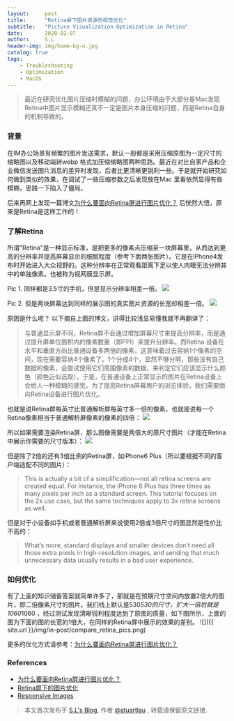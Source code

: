 ```yaml
---
layout:     post
title:      "Retina屏下图片资源的视觉优化"
subtitle:   "Picture Visualization Optimization in Retina"
date:       2020-02-07
author:     S.L
header-img: img/home-bg-o.jpg
catalog: true
tags:
    - Troubleshooting
    - Optimization
    - MacOS
---
```

    
> 最近在研究优化图片压缩时模糊的问题，办公环境由于大部分是Mac发现Retina中图片显示模糊还真不一定是图片本身压缩的问题，而是Retina自身的机制导致的。


### 背景
在IM办公场景有频繁的图片发送需求，默认一般都是采用压缩原图为一定尺寸的缩略图以及移动端转webp
格式加压缩缩略图两种思路。最近在对比自家产品和企业微信发送图片消息的差异时发现，后者比更清晰更锐利一些。于是就开始研究如何做到类似的效果，在调试了一些压缩参数之后发现放在Mac
里看依然显得有些模糊，思路一下陷入了僵局。

后来再网上发现一篇博文[为什么要面向Retina屏进行图片优化？](https://www.qifeiye.com/%e4%b8%ba%e4%bb%80%e4%b9%88%e8%a6%81%e9%9d%a2%e5%90%91retina%e5%b1%8f%e8%bf%9b%e8%a1%8c%e5%9b%be%e7%89%87%e4%bc%98%e5%8c%96%ef%bc%9f/)
后恍然大悟，原来是Retina是这样工作的！

### 了解Retina
所谓"Retina"是一种显示标准，是把更多的像素点压缩至一块屏幕里，从而达到更高的分辨率并提高屏幕显示的细腻程度（参考下面两张图片）。它是在iPhone4发布时开始进入大众视野的。这种分辨率在正常观看距离下足以使人肉眼无法分辨其中的单独像素。也被称为视网膜显示屏。

Pic 1. 同样都是3.5寸的手机，但是显示分辨率相差一倍。
![](https://www.qifeiye.com/qfy-content/uploads/2019/05/86973e88aec5dfe8f0d774841fa7691f.png)

Pic 2. 但是两块屏幕达到同样的展示图的真实图片资源的长宽却相差一倍。
![](https://www.qifeiye.com/qfy-content/uploads/2019/05/c4e9afb1a8a7260cc5ece22bd7474626.png)

原因是什么呢？
以下摘自上面的博文，讲得比较浅显易懂我就不再翻译了：

> 与普通显示屏不同，Retina屏不会通过增加屏幕尺寸来提高分辨率，而是通过提升屏单位面积内的像素数量（即PPI）来提升分辨率。而Retina
设备在水平和垂直方向比普通设备多两倍的像素，这意味着过去容纳1个像素的空间，现在需要容纳4个像素了。1个分成4个，显然不够分啊，那些没有自己数据的像素，会尝试使用它们周围像素的数据，来判定它们应该显示什么颜色（颜色近似选取），于是，在普通设备上正常显示的图片在Retina设备上会给人一种模糊的感觉。为了提高Retina屏幕用户的浏览体验，我们需要面向Retina设备进行图片优化。

也就是说Retina屏每英寸比普通解析屏每英寸多一倍的像素，也就是说每一个Retina像素相当于普通解析屏像素的像素的四倍：
![](https://internetingishard.com/html-and-css/responsive-images/standard-vs-retina-resolution-64f6b6.png)

所以如果需要渲染Retina屏，那么图像需要是两倍大的原尺寸图片（才能在Retina中展示你需要的尺寸版本）：
![](https://internetingishard.com/html-and-css/responsive-images/retina-2x-image-dimensions-5a4673.png)

但是除了2倍的还有3倍比例的Retina屏，如iPhone6 Plus（所以要根据不同的客户端适配不同的图片）：
> This is actually a bit of a simplification—not all retina screens are created equal. For instance, the iPhone 6 Plus has three times as many pixels per inch as a standard screen. This tutorial focuses on the 2x use case, but the same techniques apply to 3x retina screens as well.

但是对于小设备如手机或者普通解析屏来说使用2倍或3倍尺寸的图显然是性价比不高的：  
> What’s more, standard displays and smaller devices don’t need all those extra pixels in 
high-resolution images, and sending that much unnecessary data usually results in a bad user experience.

### 如何优化
有了上面的知识储备答案就简单许多了，那就是在预期尺寸空间内放置2倍大的图片，即二倍像素尺寸的图片。我们线上默认是530*530的尺寸，扩大一倍后就是1060*1060
，经过测试发现清晰锐利程度达到了原图的质量，如下图所示，上面的图为下面的图的长宽的1倍大，在同样的Retina屏中展示的效果的差别。
![]({{ site.url }}/img/in-post/compare_retina_pics.png)

更多的优化方式请参考：[为什么要面向Retina屏进行图片优化？](https://www.qifeiye.com/%e4%b8%ba%e4%bb%80%e4%b9%88%e8%a6%81%e9%9d%a2%e5%90%91retina%e5%b1%8f%e8%bf%9b%e8%a1%8c%e5%9b%be%e7%89%87%e4%bc%98%e5%8c%96%ef%bc%9f/)

### References
- [为什么要面向Retina屏进行图片优化？](https://www.qifeiye.com/%e4%b8%ba%e4%bb%80%e4%b9%88%e8%a6%81%e9%9d%a2%e5%90%91retina%e5%b1%8f%e8%bf%9b%e8%a1%8c%e5%9b%be%e7%89%87%e4%bc%98%e5%8c%96%ef%bc%9f/)
- [Retina屏下的图片优化](https://juejin.im/post/5b45d918f265da0f6012f976)
- [Responsive Images](https://internetingishard.com/html-and-css/responsive-images/)

> 本文首次发布于 [S.L's Blog](https://liushuo.me), 作者 [@stuartlau](http://github.com/stuartlau) ,
转载请保留原文链接.
